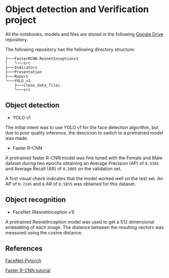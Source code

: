 # Object detection and Verification project

All the notebooks, models and files are stored in the following [Google Drive](https://drive.google.com/drive/folders/1cd-1iBIo9-hp2N2NgeRFiL3ruwB9j1Lq?usp=sharing) repository.


The following repository has the following directory structure:

```
├───FasterRCNN-ResnetInceptionv1
│   └───src
├───Indicators
├───Presentation
├───Report
└───YOLO_v1
    ├───clean_data_files
    └───src
```

## Object detection

- YOLO v1

The initial intent was to use YOLO v1 for the face detection algorithm, but due to poor quality inference, the descicion to switch to a pretrained model was made.

- Faster R-CNN

A pretrained faster R-CNN model was fine tuned with the Female and Male dataset during two epochs obtaining an Average Precision (AP) of `0.5385` and Average Recall (AR) of `0.5805` on the validation set.

A first visual check indicates that the model worked well on the test set. An AP of `0.7245` and a AR of `0.5855` was obtained for this dataset.

## Object recognition

- FaceNet (ResnetInception v1)

A pretrained ResnetInception model was used to get a 512 dimensional embedding of each image. The distance between the resulting vectors was measured using the cosine distance.


## References

[FaceNet-Pytorch](https://github.com/timesler/facenet-pytorch)

[Faster R-CNN tutorial](https://pytorch.org/tutorials/intermediate/torchvision_tutorial.html)